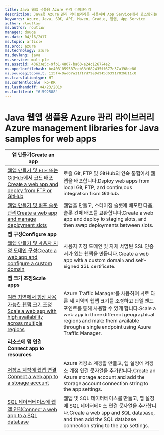 ```yaml
---
title: Java 웹앱 샘플용 Azure 관리 라이브러리
description: Java용 Azure 관리 라이브러리를 사용하여 App Service에서 호스팅되는 Azure 웹앱을 만들고 업데이트하기 위한 샘플 코드를 얻습니다.
keywords: Azure, Java, SDK, API, Maven, Gradle, 웹앱, App Service
author: rloutlaw
ms.author: routlaw
manager: douge
ms.date: 04/16/2017
ms.topic: article
ms.prod: azure
ms.technology: azure
ms.devlang: java
ms.service: multiple
ms.assetid: 43633e5c-9fb1-4807-ba63-e24c126754e2
ms.openlocfilehash: be4031059587ceb88f6824356f677c37a198de80
ms.sourcegitcommit: 115f4c8ad07a11f17d79e9d945d63917836b11c8
ms.translationtype: HT
ms.contentlocale: ko-KR
ms.lasthandoff: 04/23/2019
ms.locfileid: "61592588"
---
```

# <a name="azure-management-libraries-for-java-samples-for-web-apps"></a><span data-ttu-id="7a454-104">Java 웹앱 샘플용 Azure 관리 라이브러리</span><span class="sxs-lookup"><span data-stu-id="7a454-104">Azure management libraries for Java samples for web apps</span></span>

| <span data-ttu-id="7a454-105">**앱 만들기**</span><span class="sxs-lookup"><span data-stu-id="7a454-105">**Create an app**</span></span> ||
|---|---|
| <span data-ttu-id="7a454-106">[웹앱 만들기 및 FTP 또는 GitHub에서 코드 배포][1]</span><span class="sxs-lookup"><span data-stu-id="7a454-106">[Create a web app and deploy from FTP or GitHub][1]</span></span> | <span data-ttu-id="7a454-107">로컬 Git, FTP 및 GitHub의 연속 통합에서 웹앱을 배포합니다.</span><span class="sxs-lookup"><span data-stu-id="7a454-107">Deploy web apps from local Git, FTP, and continuous integration from GitHub.</span></span> |
| <span data-ttu-id="7a454-108">[웹앱 만들기 및 배포 슬롯 관리][2]</span><span class="sxs-lookup"><span data-stu-id="7a454-108">[Create a web app and manage deployment slots][2]</span></span> | <span data-ttu-id="7a454-109">웹앱을 만들고, 스테이징 슬롯에 배포한 다음, 슬롯 간에 배포를 교환합니다.</span><span class="sxs-lookup"><span data-stu-id="7a454-109">Create a web app and deploy to staging slots, and then swap deployments between slots.</span></span> |
| <span data-ttu-id="7a454-110">**앱 구성**</span><span class="sxs-lookup"><span data-stu-id="7a454-110">**Configure app**</span></span> ||
| <span data-ttu-id="7a454-111">[웹앱 만들기 및 사용자 지정 도메인 구성][3]</span><span class="sxs-lookup"><span data-stu-id="7a454-111">[Create a web app and configure a custom domain][3]</span></span> | <span data-ttu-id="7a454-112">사용자 지정 도메인 및 자체 서명된 SSL 인증서가 있는 웹앱을 만듭니다.</span><span class="sxs-lookup"><span data-stu-id="7a454-112">Create a web app with a custom domain and self-signed SSL certificate.</span></span> |
| <span data-ttu-id="7a454-113">**앱 크기 조정**</span><span class="sxs-lookup"><span data-stu-id="7a454-113">**Scale apps**</span></span> ||
| <span data-ttu-id="7a454-114">[여러 지역에서 항상 사용 가능한 웹앱 크기 조정][4]</span><span class="sxs-lookup"><span data-stu-id="7a454-114">[Scale a web app with high availability across multiple regions][4]</span></span> | <span data-ttu-id="7a454-115">Azure Traffic Manager를 사용하여 서로 다른 세 지역의 웹앱 크기를 조정하고 단일 엔드포인트를 통해 사용할 수 있게 합니다.</span><span class="sxs-lookup"><span data-stu-id="7a454-115">Scale a web app in three different geographical regions and make them available through a single endpoint using Azure Traffic Manager.</span></span> | 
| <span data-ttu-id="7a454-116">**리소스에 앱 연결**</span><span class="sxs-lookup"><span data-stu-id="7a454-116">**Connect app to resources**</span></span> ||
| <span data-ttu-id="7a454-117">[저장소 계정에 웹앱 연결][5]</span><span class="sxs-lookup"><span data-stu-id="7a454-117">[Connect a web app to a storage account][5]</span></span> | <span data-ttu-id="7a454-118">Azure 저장소 계정을 만들고, 앱 설정에 저장소 계정 연결 문자열을 추가합니다.</span><span class="sxs-lookup"><span data-stu-id="7a454-118">Create an Azure storage account and add the storage account connection string to the app settings.</span></span> |
| <span data-ttu-id="7a454-119">[SQL 데이터베이스에 웹앱 연결][6]</span><span class="sxs-lookup"><span data-stu-id="7a454-119">[Connect a web app to a SQL database][6]</span></span> | <span data-ttu-id="7a454-120">웹앱 및 SQL 데이터베이스를 만들고, 앱 설정에 SQL 데이터베이스 연결 문자열을 추가합니다.</span><span class="sxs-lookup"><span data-stu-id="7a454-120">Create a web app and SQL database, and then add the SQL database connection string to the app settings.</span></span> |

[1]: java-sdk-configure-webapp-sources.md
[2]: https://azure.microsoft.com/resources/samples/app-service-java-manage-staging-and-production-slots-for-web-apps/
[3]: https://azure.microsoft.com/resources/samples/app-service-java-manage-web-apps-with-custom-domains/
[4]: https://azure.microsoft.com/resources/samples/app-service-java-scale-web-apps-on-linux/
[5]: https://azure.microsoft.com/resources/samples/app-service-java-manage-storage-connections-for-web-apps/
[6]: https://azure.microsoft.com/resources/samples/app-service-java-manage-data-connections-for-web-apps/
